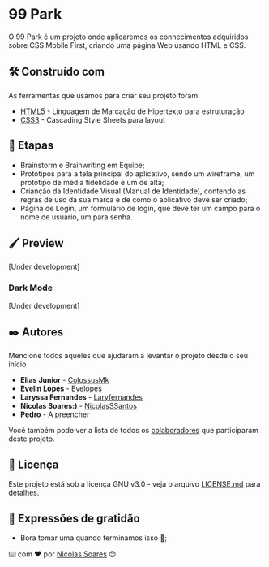 # 99 Park

O 99 Park é um projeto onde aplicaremos os conhecimentos adquiridos sobre CSS Mobile First, criando uma página Web usando HTML e CSS.

## 🛠️ Construído com

As ferramentas que usamos para criar seu projeto foram:

- [HTML5](https://www.w3schools.com/html/) - Linguagem de Marcação de Hipertexto para estruturação
- [CSS3](https://www.w3schools.com/css/) - Cascading Style Sheets para layout

## 🏓 Etapas

- Brainstorm e Brainwriting em Equipe;
- Protótipos para a tela principal do aplicativo, sendo um wireframe, um protótipo de média fidelidade e um de alta;
- Crianção da Identidade Visual (Manual de Identidade), contendo as regras de uso da sua marca e de como o aplicativo deve ser criado;
- Página de Login, um formulário de login, que deve ter um campo para o nome de usuário, um para senha.

## :paintbrush: Preview

[Under development]

### Dark Mode

[Under development]

## ✒️ Autores

Mencione todos aqueles que ajudaram a levantar o projeto desde o seu início

- **Elias Junior** - [ColossusMk](https://github.com/ColossusMk)
- **Evelin Lopes** - [Evelopes](https://github.com/evelopes)
- **Laryssa Fernandes** - [Laryfernandes](https://github.com/Laryfernandes)
- **Nicolas Soares:)** - [NicolasSSantos](https://github.com/NicolasSSantos?tab=following)
- **Pedro** - A preencher

Você também pode ver a lista de todos os [colaboradores](https://github.com/evelopes/99Park/graphs/contributors) que participaram deste projeto.

## 📄 Licença

Este projeto está sob a licença GNU v3.0 - veja o arquivo [LICENSE.md](https://github.com/usuario/projeto/licenca) para detalhes.

## 🎁 Expressões de gratidão

- Bora tomar uma quando terminamos isso 🍺;

⌨️ com ❤️ por [Nicolas Soares](https://github.com/NicolasSSantos) 😊
